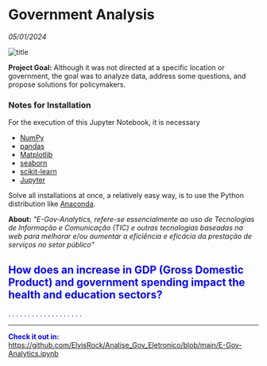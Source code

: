 # Government Analysis

_05/01/2024_

![title](imagens/projeto.png)


**Project Goal:** Although it was not directed at a specific location or government, the goal was to analyze data, address some questions, and propose solutions for policymakers.



### Notes for Installation

For the execution of this Jupyter Notebook, it is necessary

* [NumPy](https://numpy.org/)
* [pandas](https://pandas.pydata.org/)
* [Matplotlib](https://matplotlib.org/)
* [seaborn](https://seaborn.pydata.org/)
* [scikit-learn](https://scikit-learn.org/stable/)
* [Jupyter](https://jupyter.org/)

Solve all installations at once, a relatively easy way, is to use the Python distribution like [Anaconda](https://www.anaconda.com/download).



**About:** _"E-Gov-Analytics, refere-se essencialmente ao uso de Tecnologias de Informação e Comunicação (TIC) e outras tecnologias baseadas na web para melhorar e/ou aumentar a eficiência e eficácia da prestação de serviços no setor público"_

## <font color = 'blue'>How does an increase in GDP (Gross Domestic Product) and government spending impact the health and education sectors?<font>

.
.
.
.
.
.
.
.
.
.
.
.
.
.
.
.
.
.
.





____________________________

**Check it out in:** https://github.com/ElvisRock/Analise_Gov_Eletronico/blob/main/E-Gov-Analytics.ipynb







